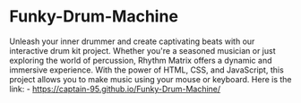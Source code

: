 # Funky-Drum-Machine
Unleash your inner drummer and create captivating beats with our interactive drum kit project. Whether you're a seasoned musician or just exploring the world of percussion, Rhythm Matrix offers a dynamic and immersive experience. With the power of HTML, CSS, and JavaScript, this project allows you to make music using your mouse or keyboard.
Here is the link: - https://captain-95.github.io/Funky-Drum-Machine/
